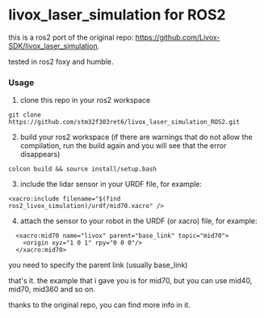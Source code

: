 # livox_laser_simulation for ROS2
this is a ros2 port of the original repo: https://github.com/Livox-SDK/livox_laser_simulation.

tested in ros2 foxy and humble.

### Usage 
1. clone this repo in your ros2 workspace
```
git clone https://github.com/stm32f303ret6/livox_laser_simulation_ROS2.git
```
2. build your ros2 workspace (if there are warnings that do not allow the compilation, run the build again and you will see that the error disappears)
```
colcon build && source install/setup.bash
```
3. include the lidar sensor in your URDF file, for example:
```
<xacro:include filename="$(find ros2_livox_simulation)/urdf/mid70.xacro" />
```
4. attach the sensor to your robot in the URDF (or xacro) file, for example:
```
  <xacro:mid70 name="livox" parent="base_link" topic="mid70">
    <origin xyz="1 0 1" rpy="0 0 0"/>
  </xacro:mid70>
```
you need to specify the parent link (usually base_link)

that's it. the example that i gave you is for mid70, but you can use mid40, mid70, mid360 and so on.

thanks to the original repo, you can find more info in it.

